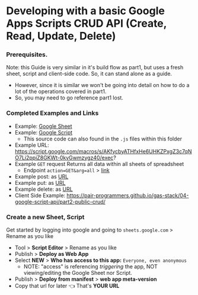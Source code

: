 # Developing with a basic Google Apps Scripts CRUD API (Create, Read, Update, Delete)

### Prerequisites.
Note: this Guide is very similar in it's build flow as part1, but uses a fresh sheet, script and client-side code. So, it can stand alone as a guide.
* However, since it is similar we won't be going into detail on how to do a lot of the operations covered in part1.
* So, you may need to go reference part1 lost.

### Completed Examples and Links
* Example: [Google Sheet](https://docs.google.com/spreadsheets/d/1_H11Ws2sXCxY8jlLUV0mI-RsyrMBgdZ08fh9RsCF8Gc/edit#gid=0)
* Example: [Google Script](https://script.google.com/macros/d/MwSzb-cM7-GOIrcPa5Dh2OUEgAwng8dN7/edit?uiv=2&mid=ACjPJvE8bUdYgBVMbEfsTeWM9pvNfKE61yevvHNlkcIrh1xiLVvDQdkNddCxv4I8GE7SG9rG8M5j7fr_cjAuFxTCe-urbdCBbOMj-pyNpt_6IbPHzpEAhuaxagN93haRGE-jK1ZBQii4k38)
  * This source code can also found in the `.js` files within this folder
* Example URL: https://script.google.com/macros/s/AKfycbyATHfxHe6UHKZPxgZ3c7qNO7Li2ppiZ8GKWt-0kvGwmzygz40/exec?
* Example `GET` request Returns all data within all sheets of spreadsheet
  * Endpoint `action=GET&arg=all` > [link](https://script.google.com/macros/s/AKfycbyATHfxHe6UHKZPxgZ3c7qNO7Li2ppiZ8GKWt-0kvGwmzygz40/exec?action=GET&arg=all)
* Example post: as [ URL]()
* Example put: as [URL]()
* Example delete: as [URL]()
* Client Side Example: https://pair-programmers.github.io/gas-stack/04-google-script-api/part2-public-crud/



### Create a new Sheet, Script
Get started by logging into google and going to `sheets.google.com` > Rename as you like
* Tool > **Script Editor** > Rename as you like
* Publish > **Deploy as Web App**
* Select **NEW** > **Who has access to this app:** `Everyone, even anonymous`
  * NOTE: "access" is referencing _triggering_ the app, NOT viewing/editing the Google Sheet nor Script.
* Publish > **Deploy from manifest** > **web app meta-version**
* Copy that url for later 👈 That's **YOUR URL**
